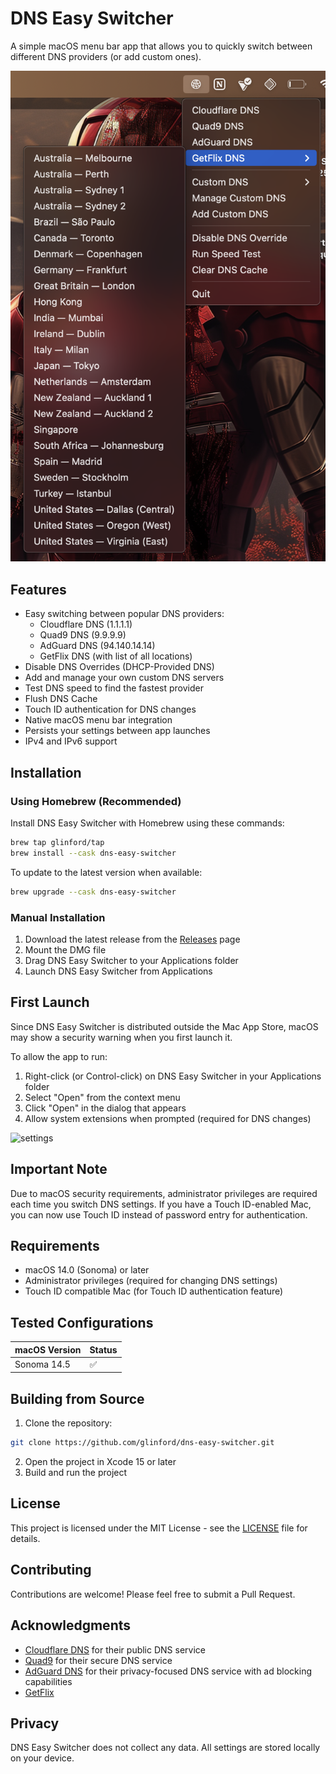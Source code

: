 # DNS Easy Switcher

A simple macOS menu bar app that allows you to quickly switch between different DNS providers (or add custom ones).

![Screenshot of DNS Easy Switcher](screenshot.png)

## Features

- Easy switching between popular DNS providers:
  - Cloudflare DNS (1.1.1.1)
  - Quad9 DNS (9.9.9.9)
  - AdGuard DNS (94.140.14.14)
  - GetFlix DNS (with list of all locations)
- Disable DNS Overrides (DHCP-Provided DNS)
- Add and manage your own custom DNS servers
- Test DNS speed to find the fastest provider
- Flush DNS Cache
- Touch ID authentication for DNS changes
- Native macOS menu bar integration
- Persists your settings between app launches
- IPv4 and IPv6 support

## Installation

### Using Homebrew (Recommended)

Install DNS Easy Switcher with Homebrew using these commands:

```bash
brew tap glinford/tap
brew install --cask dns-easy-switcher
```

To update to the latest version when available:

```bash
brew upgrade --cask dns-easy-switcher
```

### Manual Installation

1. Download the latest release from the [Releases](../../releases) page
2. Mount the DMG file
3. Drag DNS Easy Switcher to your Applications folder
4. Launch DNS Easy Switcher from Applications

## First Launch

Since DNS Easy Switcher is distributed outside the Mac App Store, macOS may show a security warning when you first launch it.

To allow the app to run:

1. Right-click (or Control-click) on DNS Easy Switcher in your Applications folder
2. Select "Open" from the context menu
3. Click "Open" in the dialog that appears
4. Allow system extensions when prompted (required for DNS changes)

![settings](settings.png)

## Important Note

Due to macOS security requirements, administrator privileges are required each time you switch DNS settings. If you have a Touch ID-enabled Mac, you can now use Touch ID instead of password entry for authentication.

## Requirements

- macOS 14.0 (Sonoma) or later
- Administrator privileges (required for changing DNS settings)
- Touch ID compatible Mac (for Touch ID authentication feature)

## Tested Configurations

| macOS Version | Status |
|--------------|--------|
| Sonoma 14.5 | ✅ |

## Building from Source

1. Clone the repository:
```bash
git clone https://github.com/glinford/dns-easy-switcher.git
```
2. Open the project in Xcode 15 or later
3. Build and run the project

## License

This project is licensed under the MIT License - see the [LICENSE](LICENSE) file for details.

## Contributing

Contributions are welcome! Please feel free to submit a Pull Request.

## Acknowledgments

- [Cloudflare DNS](https://1.1.1.1) for their public DNS service
- [Quad9](https://quad9.net) for their secure DNS service
- [AdGuard DNS](https://adguard-dns.io/en/welcome.html) for their privacy-focused DNS service with ad blocking capabilities
- [GetFlix](https://www.getflix.com.au/setup/dns-servers/)

## Privacy

DNS Easy Switcher does not collect any data. All settings are stored locally on your device.